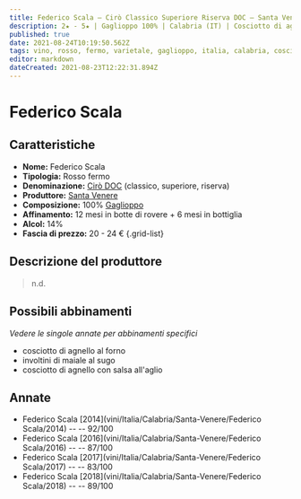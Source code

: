 ```yaml
---
title: Federico Scala – Cirò Classico Superiore Riserva DOC – Santa Venere
description: 2★ - 5★ | Gaglioppo 100% | Calabria (IT) | Cosciotto di agnello al forno – Involtini di maiale al sugo – Cosciotto di agnello con salsa all'aglio
published: true
date: 2021-08-24T10:19:50.562Z
tags: vino, rosso, fermo, varietale, gaglioppo, italia, calabria, cosciotto di agnello al forno, involtini di maiale al sugo, cosciotto di agnello con salsa all'aglio, 20 - 24 €, 5 stelle
editor: markdown
dateCreated: 2021-08-23T12:22:31.894Z
---
```


 # Federico Scala

## Caratteristiche
- **Nome:** Federico Scala
- **Tipologia:** Rosso fermo
- **Denominazione:** [Cirò DOC](/denominazioni/Italia/Calabria/DOC/Ciro) (classico, superiore, riserva)
- **Produttore:** [Santa Venere](/produttori/Italia/Calabria/Santa-Venere)
- **Composizione:** 100% [Gaglioppo](/vitigni/Italia/bacca-nera/gaglioppo)
- **Affinamento:** 12 mesi in botte di rovere + 6 mesi in bottiglia
- **Alcol:** 14%
- **Fascia di prezzo:** 20 - 24 €
{.grid-list}

## Descrizione del produttore

> n.d.

## Possibili abbinamenti
*Vedere le singole annate per abbinamenti specifici*

- cosciotto di agnello al forno
- involtini di maiale al sugo
- cosciotto di agnello con salsa all'aglio

## Annate

- Federico Scala [2014](vini/Italia/Calabria/Santa-Venere/Federico Scala/2014) -- <span class="star-5"></span> -- 92/100
- Federico Scala [2016](vini/Italia/Calabria/Santa-Venere/Federico Scala/2016) -- <span class="star-3"></span> -- 87/100
- Federico Scala [2017](vini/Italia/Calabria/Santa-Venere/Federico Scala/2017) -- <span class="star-2"></span> -- 83/100
- Federico Scala [2018](vini/Italia/Calabria/Santa-Venere/Federico Scala/2018) -- <span class="star-4"></span> -- 89/100